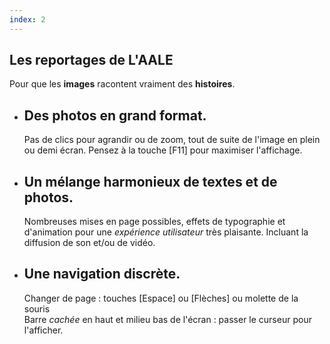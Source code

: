 ```yaml
---
index: 2
---
```

        
<section> <!-- slide 02 -->
<span class="background light" style="background-image:url('assets/images/intro.jpg')"></span>
<!--.wrap = container (width: 90%) -->
    <div class="wrap size-50 aligncenter">
        <div class="bg-trans-dark">
        <h2><strong>Les reportages de L'AALE</strong></h2>
        <p class="text-intro">Pour que les <b>images</b> racontent vraiment des <b>histoires</b>.</p>
        </div>
        <div class="bg-white shadow">
            <ul class="flexblock reasons">
                <li>
                  <h2>Des photos en grand format.</h2>
                  <p>Pas de clics pour agrandir ou de zoom, tout de suite de l'image en plein ou demi écran. Pensez à la touche [F11] pour maximiser l'affichage.</p>
                </li>
                <li>
                  <h2>Un mélange harmonieux de textes et de photos.</h2>
                  <p>Nombreuses mises en page possibles, effets de typographie et d'animation pour une <i>expérience utilisateur</i> très plaisante. Incluant la diffusion de son et/ou de vidéo.</p>
                </li>
                <li>
                <h2>Une navigation discrète.</h2>
                  <p>Changer de page : touches [Espace] ou [Flèches] ou molette de la souris<br>
                  Barre <i>cachée</i> en haut et milieu bas de l'écran : passer le curseur pour l'afficher.</p>
                </li>
              </ul>
        </div>
        <!-- .end .bg-white shadow -->
    </div>
    <!-- .end .wrap -->
</section>
